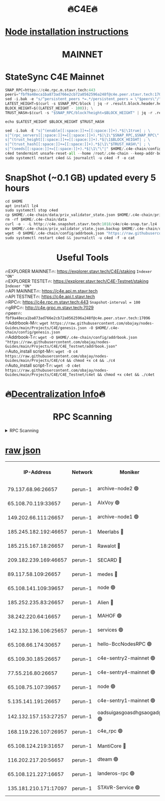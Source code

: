 <h1 align="center"> 🔥C4E🔥</h1>

[Node installation instructions](https://github.com/obajay/nodes-Guides/tree/main/Projects/C4E)
=

<h1 align="center"> MAINNET</h1>

# StateSync C4E Mainnet
```python
SNAP_RPC=https://c4e.rpc.m.stavr.tech:443
peers="fbf9a48eca1ba873ad766e2cb72a0562596a248f@c4e.peer.stavr.tech:17096"
sed -i.bak -e "s/^persistent_peers *=.*/persistent_peers = \"$peers\"/" $HOME/.c4e-chain/config/config.toml
LATEST_HEIGHT=$(curl -s $SNAP_RPC/block | jq -r .result.block.header.height); \
BLOCK_HEIGHT=$((LATEST_HEIGHT - 100)); \
TRUST_HASH=$(curl -s "$SNAP_RPC/block?height=$BLOCK_HEIGHT" | jq -r .result.block_id.hash)

echo $LATEST_HEIGHT $BLOCK_HEIGHT $TRUST_HASH

sed -i.bak -E "s|^(enable[[:space:]]+=[[:space:]]+).*$|\1true| ; \
s|^(rpc_servers[[:space:]]+=[[:space:]]+).*$|\1\"$SNAP_RPC,$SNAP_RPC\"| ; \
s|^(trust_height[[:space:]]+=[[:space:]]+).*$|\1$BLOCK_HEIGHT| ; \
s|^(trust_hash[[:space:]]+=[[:space:]]+).*$|\1\"$TRUST_HASH\"| ; \
s|^(seeds[[:space:]]+=[[:space:]]+).*$|\1\"\"|" $HOME/.c4e-chain/config/config.toml
c4ed tendermint unsafe-reset-all --home /root/.c4e-chain --keep-addr-book
sudo systemctl restart c4ed && journalctl -u c4ed -f -o cat
```
# SnapShot (~0.1 GB) updated every 5 hours
```python
cd $HOME
apt install lz4
sudo systemctl stop c4ed
cp $HOME/.c4e-chain/data/priv_validator_state.json $HOME/.c4e-chain/priv_validator_state.json.backup
rm -rf $HOME/.c4e-chain/data
curl -o - -L http://c4e.snapshot.stavr.tech:1018/c4e/c4e-snap.tar.lz4 | lz4 -c -d - | tar -x -C $HOME/.c4e-chain --strip-components 2
mv $HOME/.c4e-chain/priv_validator_state.json.backup $HOME/.c4e-chain/data/priv_validator_state.json
wget -O $HOME/.c4e-chain/config/addrbook.json "https://raw.githubusercontent.com/obajay/nodes-Guides/main/Projects/C4E/addrbook.json"
sudo systemctl restart c4ed && journalctl -u c4ed -f -o cat
```
 <h1 align="center"> Useful Tools</h1>

🔥EXPLORER MAINNET🔥:  https://explorer.stavr.tech/C4E/staking            `Indexer "ON"` \
🔥EXPLORER TESTET🔥:   https://explorer.stavr.tech/C4E-Testnet/staking     `Indexer "ON"` \
🔥API MAINNET🔥:       https://c4e.api.m.stavr.tech \
🔥API TESTNET🔥:       https://c4e.api.t.stavr.tech \
🔥RPC🔥:               https://c4e.rpc.m.stavr.tech:443                  `Snapshot-interval = 100` \
🔥gRPC🔥:              http://c4e.grpc.m.stavr.tech:7029 \
🔥peer🔥:              `fbf9a48eca1ba873ad766e2cb72a0562596a248f@c4e.peer.stavr.tech:17096` \
🔥Addrbook-M🔥:    ```wget https://raw.githubusercontent.com/obajay/nodes-Guides/main/Projects/C4E/genesis.json -O $HOME/.c4e-chain/config/genesis.json``` \
🔥Addrbook-T🔥:    ```wget -O $HOME/.c4e-chain/config/addrbook.json "https://raw.githubusercontent.com/obajay/nodes-Guides/main/Projects/C4E/C4E_Testnet/addrbook.json"``` \
🔥Auto_install script-M🔥: ```wget -O c4 https://raw.githubusercontent.com/obajay/nodes-Guides/main/Projects/C4E/c4 && chmod +x c4 && ./c4``` \
🔥Auto_install script-T🔥: ```wget -O c4et https://raw.githubusercontent.com/obajay/nodes-Guides/main/Projects/C4E/C4E_Testnet/c4et && chmod +x c4et && ./c4et```

🔥[Decentralization Info](https://github.com/obajay/StateSync-snapshots/tree/main/Projects/C4E/Decentralization)🔥
=

<h1 align="center"> RPC Scanning</h1>

<details>
<summary>RPC Scanning</summary>

<h2 align="center"> We scan nodes in real time every 4 hours. And we provide the final result of RPC endpoints.
We cannot influence the operation of these nodes in any way. </h2>


```python
If Voting Power is higher than 0 --> then the Node is a validator of the network and may be subject to attack and be a potential threat to the chain.
```
```python
We marked such validators with a red symbol
```

</details>

[raw json](https://rpc-check.c4e.stavr.tech/c4e/rpc-c4e-result.json)
=



<table><tr><th>IP-Address</th><th>Network</th><th>Moniker</th><th>Latest Block Height</th><th>Earliest Block Height</th><th>Catching Up</th><th>Tx Index</th><th>Voting Power</th><th>Scan Time</th></tr><tr><td>79.137.68.96:26657</td><td>perun-1</td><td>archive-node2 🟢</td><td>7750753</td><td>1</td><td>False</td><td>on</td><td>0</td><td>2024-03-26T12:51:11.780259409UTC</td></tr><tr><td>65.108.70.119:33657</td><td>perun-1</td><td>AlxVoy 🟢</td><td>7751095</td><td>1</td><td>False</td><td>on</td><td>0</td><td>2024-03-26T12:51:26.473295985UTC</td></tr><tr><td>149.202.66.111:26657</td><td>perun-1</td><td>archive-node1 🟢</td><td>7751096</td><td>1</td><td>False</td><td>on</td><td>0</td><td>2024-03-26T12:51:42.732203620UTC</td></tr><tr><td>185.245.182.192:46657</td><td>perun-1</td><td>Meerlabs 🔴</td><td>7751097</td><td>1051501</td><td>False</td><td>on</td><td>344615</td><td>2024-03-26T12:51:47.824030390UTC</td></tr><tr><td>185.215.167.18:26657</td><td>perun-1</td><td>Rawalot 🔴</td><td>7751099</td><td>1090501</td><td>False</td><td>on</td><td>450091</td><td>2024-03-26T12:51:58.914133856UTC</td></tr><tr><td>209.182.239.169:46657</td><td>perun-1</td><td>SECARD 🔴</td><td>7751096</td><td>2616101</td><td>False</td><td>off</td><td>749308</td><td>2024-03-26T12:51:38.050267995UTC</td></tr><tr><td>89.117.58.109:26657</td><td>perun-1</td><td>medes 🔴</td><td>7751098</td><td>2826001</td><td>False</td><td>off</td><td>891025</td><td>2024-03-26T12:51:54.280431082UTC</td></tr><tr><td>65.108.141.109:39657</td><td>perun-1</td><td>node 🟢</td><td>7751092</td><td>5303301</td><td>False</td><td>on</td><td>0</td><td>2024-03-26T12:51:14.105452525UTC</td></tr><tr><td>185.252.235.83:26657</td><td>perun-1</td><td>Alien 🔴</td><td>7751097</td><td>6502501</td><td>False</td><td>on</td><td>648215</td><td>2024-03-26T12:51:43.071870670UTC</td></tr><tr><td>38.242.220.64:16657</td><td>perun-1</td><td>MAHOF 🟢</td><td>7751096</td><td>6885501</td><td>False</td><td>on</td><td>0</td><td>2024-03-26T12:51:40.430659768UTC</td></tr><tr><td>142.132.136.106:25657</td><td>perun-1</td><td>services 🟢</td><td>7751095</td><td>7012001</td><td>False</td><td>on</td><td>0</td><td>2024-03-26T12:51:29.056807471UTC</td></tr><tr><td>65.108.66.174:30657</td><td>perun-1</td><td>hello-BccNodesRPC 🟢</td><td>7089725</td><td>7089601</td><td>False</td><td>on</td><td>0</td><td>2024-03-26T12:51:26.764865110UTC</td></tr><tr><td>65.109.30.185:26657</td><td>perun-1</td><td>c4e-sentry2-mainnet 🟢</td><td>7751097</td><td>7284001</td><td>False</td><td>on</td><td>0</td><td>2024-03-26T12:51:47.506095120UTC</td></tr><tr><td>77.55.216.80:26657</td><td>perun-1</td><td>c4e-sentry4-mainnet 🟢</td><td>7751094</td><td>7297001</td><td>False</td><td>on</td><td>0</td><td>2024-03-26T12:51:26.157607361UTC</td></tr><tr><td>65.108.75.107:39657</td><td>perun-1</td><td>node 🟢</td><td>7751095</td><td>7300001</td><td>False</td><td>on</td><td>0</td><td>2024-03-26T12:51:29.361134753UTC</td></tr><tr><td>5.135.141.191:26657</td><td>perun-1</td><td>c4e-sentry1-mainnet 🟢</td><td>7751092</td><td>7300501</td><td>False</td><td>on</td><td>0</td><td>2024-03-26T12:51:10.925085289UTC</td></tr><tr><td>142.132.157.153:27257</td><td>perun-1</td><td>oadsuigasgoasdhgsaogadg 🟢</td><td>7751091</td><td>7574001</td><td>False</td><td>on</td><td>0</td><td>2024-03-26T12:51:08.633628308UTC</td></tr><tr><td>168.119.226.107:26957</td><td>perun-1</td><td>c4e_rpc 🟢</td><td>7751093</td><td>7651093</td><td>False</td><td>on</td><td>0</td><td>2024-03-26T12:51:19.376151513UTC</td></tr><tr><td>65.108.124.219:31657</td><td>perun-1</td><td>MantiCore 🔴</td><td>7751094</td><td>7651094</td><td>False</td><td>off</td><td>730015</td><td>2024-03-26T12:51:25.822490897UTC</td></tr><tr><td>116.202.217.20:56657</td><td>perun-1</td><td>dteam 🟢</td><td>7751092</td><td>7660701</td><td>False</td><td>on</td><td>0</td><td>2024-03-26T12:51:11.446466412UTC</td></tr><tr><td>65.108.121.227:16657</td><td>perun-1</td><td>landeros-rpc 🟢</td><td>7751092</td><td>7744501</td><td>False</td><td>on</td><td>0</td><td>2024-03-26T12:51:11.219819647UTC</td></tr><tr><td>135.181.210.171:17097</td><td>perun-1</td><td>STAVR-Service 🟢</td><td>7751095</td><td>7750501</td><td>False</td><td>on</td><td>0</td><td>2024-03-26T12:51:29.675592765UTC</td></tr></table>

